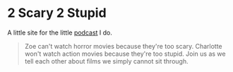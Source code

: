 # 2 Scary 2 Stupid

A little site for the little [podcast](https://open.spotify.com/show/0dRD2emZyWMkcotqJbGLNU) I do. 

> Zoe can't watch horror movies because they're too scary. Charlotte won't watch action movies because they're too stupid. Join us as we tell each other about films we simply cannot sit through.

